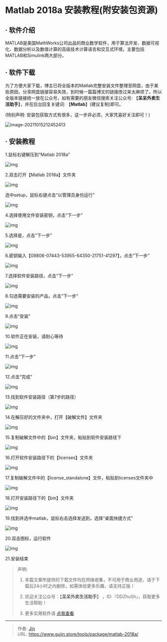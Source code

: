 # Matlab 2018a 安装教程(附安装包资源)


## · 软件介绍
MATLAB是美国MathWorks公司出品的商业数学软件，用于算法开发、数据可视化、数据分析以及数值计算的高级技术计算语言和交互式环境，主要包括MATLAB和Simulink两大部分。


## · 软件下载
为了方便大家下载，博主已将全版本的Matlab完整安装文件整理至网盘，由于某些原因，分享网盘链接容易失效，到时候一篇篇博文的链接改过来太麻烦了。所以全版本链接统一放在公众号，如有需要的朋友微信搜索关注公众号: 【**呆呆外卖生活助手**】，并在后台回复关键词: 【**Matlab**】(建议复制)即可。

(特别声明: 安装包获取方式有很多，这一步非必须，大家凭喜好关注即可！)

![image-20211015212452413](https://img.gujin.store/img/image-20211015212452413.png)

## · 安装教程

1.鼠标右键解压到“Matlab 2018a”

![img](https://img.gujin.store/img/v2-0557a3aca776ab727c321069c6b6af7c_720w.png)



2.双击打开【Matlab 2018a】文件夹

![img](https://img.gujin.store/img/v2-e25b32a07b1be27a05ffcd0237fff3f7_720w.png)

选中setup，鼠标右键点击“以管理员身份运行”

![img](https://img.gujin.store/img/v2-ab2dc553145ca7489f775fa9f476d60b_720w.png)



4.选择使用文件安装密钥，点击“下一步”

![img](https://img.gujin.store/img/v2-912586427125b437e0174783c376a800_720w.png)

 

 

5.选择是，点击“下一步”

 

![img](https://img.gujin.store/img/v2-878568caf4df06174cd4b86ea76c76b2_720w.png)

 

 

6.密钥输入【09806-07443-53955-64350-21751-41297】，点击“下一步”

![img](https://img.gujin.store/img/v2-c89a623b1c04aa7c2447354654a13a16_720w.png)

 

 

7.选择软件安装路径，点击“下一步”

![img](https://img.gujin.store/img/v2-c4916d06dacbe024e466df18f889ca40_720w.png)

 

8.勾选需要安装的产品，点击“下一步”

![img](https://img.gujin.store/img/v2-f563fcda6897553d39dc997f3ad200e9_720w.png)

9.点击“安装”

![img](https://img.gujin.store/img/v2-2349d195333b81ba4813c0a57bb6bffa_720w.png)

10.软件正在安装，请耐心等待

![img](https://img.gujin.store/img/v2-52579c4529cc23183cb05c4c5b8dd26f_720w.png)

11.点击“下一步”

![img](https://img.gujin.store/img/v2-a2b27c2f77e6e74745e8f76636512f5f_720w.png)

12.点击“完成”

![img](https://img.gujin.store/img/v2-a18737e2b1ba65d6d1a8c3ac28b6cb0a_720w.png)

13.找到软件安装路径（第7步的路径）

![img](https://img.gujin.store/img/v2-84aa3e5c4504696e7ae3e7ec32ae7fea_720w.png)

14.在解压好的文件夹中，打开【破解文件】文件夹

![img](https://img.gujin.store/img/v2-31e1207633548d50353dbf9547a782e9_720w.png)

15.复制破解文件中的【bin】文件夹，粘贴到软件安装路径下

![img](https://img.gujin.store/img/v2-6dc04a6fef72e8216260b8d99313202f_720w.png)

16.打开软件安装路径下的【licenses】文件夹

![img](https://img.gujin.store/img/v2-c09df51c466bf0d47957472e1931d6f9_720w.png)

17.复制破解文件中的【license_standalone】文件，粘贴到licenses文件夹中

![img](https://img.gujin.store/img/v2-5d1dbb07ee8c763efae8865267aa5ae0_720w.png)

18.打开安装路径下的【bin】文件夹

![img](https://img.gujin.store/img/v2-c35bf3b09bb76a719ed4edd2a2460de0_720w.png)

19.找到并选中matlab，鼠标右击选择发送到，选择“桌面快捷方式”

![img](https://img.gujin.store/img/v2-b0ee8e7f8a8191a28795031e5200d474_720w.png)

20.双击图标，运行软件

![img](https://img.gujin.store/img/v2-bc8597c2c5fb9ca1278f8e0c15c84316_720w.png)



21.安装结束




> 声明: 
>
> 1. 本篇文章所提供的下载文件均在网络收集，不可用于商业用途，请于下载后24小时之内删除，如需体验更多乐趣，请支持正版！
>
> 2. 欢迎关注公众号：【**呆呆外卖生活助手**】 ，ID:『DDZhuSh』，获取更多生活帮助！
>
> 3. 更多实用软件请  [点我查看](/tools)

---

> 作者: [Jin](https://img.gujin.store/img/favicon.ico)  
> URL: https://www.gujin.store/tools/package/matlab-2018a/  


